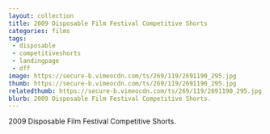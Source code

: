 ```yaml
---
layout: collection
title: 2009 Disposable Film Festival Competitive Shorts
categories: films
tags:
 - disposable
 - competitiveshorts
 - landingpage
 - dff
image: https://secure-b.vimeocdn.com/ts/269/119/2691190_295.jpg
thumb: https://secure-b.vimeocdn.com/ts/269/119/2691190_295.jpg
relatedthumb: https://secure-b.vimeocdn.com/ts/269/119/2691190_295.jpg
blurb: 2009 Disposable Film Festival Competitive Shorts.
---
```


2009 Disposable Film Festival Competitive Shorts.